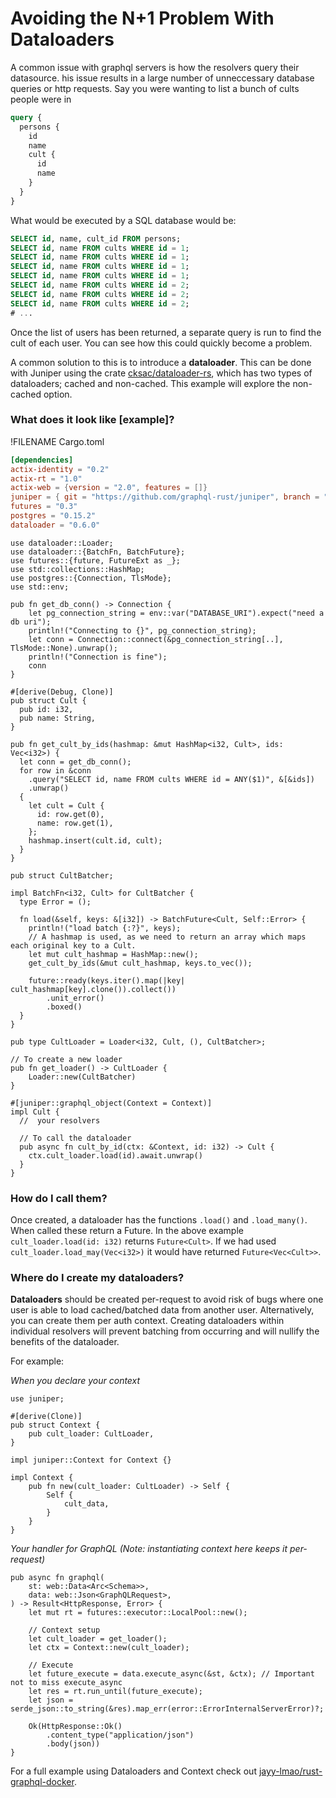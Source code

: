 # Avoiding the N+1 Problem With Dataloaders

A common issue with graphql servers is how the resolvers query their datasource.
his issue results in a large number of unneccessary database queries or http requests.
Say you were wanting to list a bunch of cults people were in

```graphql
query {
  persons {
    id
    name
    cult {
      id
      name
    }
  }
}
```

What would be executed by a SQL database would be:

```sql
SELECT id, name, cult_id FROM persons;
SELECT id, name FROM cults WHERE id = 1;
SELECT id, name FROM cults WHERE id = 1;
SELECT id, name FROM cults WHERE id = 1;
SELECT id, name FROM cults WHERE id = 1;
SELECT id, name FROM cults WHERE id = 2;
SELECT id, name FROM cults WHERE id = 2;
SELECT id, name FROM cults WHERE id = 2;
# ...
```

Once the list of users has been returned, a separate query is run to find the cult of each user.
You can see how this could quickly become a problem.

A common solution to this is to introduce a **dataloader**.
This can be done with Juniper using the crate [cksac/dataloader-rs](https://github.com/cksac/dataloader-rs), which has two types of dataloaders; cached and non-cached. This example will explore the non-cached option.


### What does it look like [example]?

!FILENAME Cargo.toml

```toml
[dependencies]
actix-identity = "0.2"
actix-rt = "1.0"
actix-web = {version = "2.0", features = []}
juniper = { git = "https://github.com/graphql-rust/juniper", branch = "async-await", features = ["async"] }
futures = "0.3"
postgres = "0.15.2"
dataloader = "0.6.0"
```

```rust, ignore
use dataloader::Loader;
use dataloader::{BatchFn, BatchFuture};
use futures::{future, FutureExt as _};
use std::collections::HashMap;
use postgres::{Connection, TlsMode};
use std::env;

pub fn get_db_conn() -> Connection {
    let pg_connection_string = env::var("DATABASE_URI").expect("need a db uri");
    println!("Connecting to {}", pg_connection_string);
    let conn = Connection::connect(&pg_connection_string[..], TlsMode::None).unwrap();
    println!("Connection is fine");
    conn
}

#[derive(Debug, Clone)]
pub struct Cult {
  pub id: i32,
  pub name: String,
}

pub fn get_cult_by_ids(hashmap: &mut HashMap<i32, Cult>, ids: Vec<i32>) {
  let conn = get_db_conn();
  for row in &conn
    .query("SELECT id, name FROM cults WHERE id = ANY($1)", &[&ids])
    .unwrap()
  {
    let cult = Cult {
      id: row.get(0),
      name: row.get(1),
    };
    hashmap.insert(cult.id, cult);
  }
}

pub struct CultBatcher;

impl BatchFn<i32, Cult> for CultBatcher {
  type Error = ();

  fn load(&self, keys: &[i32]) -> BatchFuture<Cult, Self::Error> {
    println!("load batch {:?}", keys);
    // A hashmap is used, as we need to return an array which maps each original key to a Cult.
    let mut cult_hashmap = HashMap::new();
    get_cult_by_ids(&mut cult_hashmap, keys.to_vec());

    future::ready(keys.iter().map(|key| cult_hashmap[key].clone()).collect())
        .unit_error()
        .boxed()
  }
}

pub type CultLoader = Loader<i32, Cult, (), CultBatcher>;

// To create a new loader
pub fn get_loader() -> CultLoader {
    Loader::new(CultBatcher)
}

#[juniper::graphql_object(Context = Context)]
impl Cult {
  //  your resolvers

  // To call the dataloader 
  pub async fn cult_by_id(ctx: &Context, id: i32) -> Cult {
    ctx.cult_loader.load(id).await.unwrap()
  }
}

```

### How do I call them?

Once created, a dataloader has the functions `.load()` and `.load_many()`.
When called these return a Future.
In the above example `cult_loader.load(id: i32)` returns `Future<Cult>`. If  we had used `cult_loader.load_may(Vec<i32>)` it would have returned `Future<Vec<Cult>>`.


### Where do I create my dataloaders?

**Dataloaders** should be created per-request to avoid risk of bugs where one user is able to load cached/batched data from another user. Alternatively, you can create them per auth context.
Creating dataloaders within individual resolvers will prevent batching from occurring and will nullify the benefits of the dataloader.

For example:

_When you declare your context_
```rust, ignore
use juniper;

#[derive(Clone)]
pub struct Context {
    pub cult_loader: CultLoader,
}

impl juniper::Context for Context {}

impl Context {
    pub fn new(cult_loader: CultLoader) -> Self {
        Self {
            cult_data,
        }
    }
}
```

_Your handler for GraphQL (Note: instantiating context here keeps it per-request)_
```rust, ignore
pub async fn graphql(
    st: web::Data<Arc<Schema>>,
    data: web::Json<GraphQLRequest>,
) -> Result<HttpResponse, Error> {
    let mut rt = futures::executor::LocalPool::new();

    // Context setup
    let cult_loader = get_loader();
    let ctx = Context::new(cult_loader);

    // Execute
    let future_execute = data.execute_async(&st, &ctx); // Important not to miss execute_async
    let res = rt.run_until(future_execute);
    let json = serde_json::to_string(&res).map_err(error::ErrorInternalServerError)?;

    Ok(HttpResponse::Ok()
        .content_type("application/json")
        .body(json))
}
```

For a full example using Dataloaders and Context check out [jayy-lmao/rust-graphql-docker](https://github.com/jayy-lmao/rust-graphql-docker).
